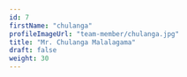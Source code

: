 ```yaml
---
id: 7
firstName: "chulanga"
profileImageUrl: "team-member/chulanga.jpg"
title: "Mr. Chulanga Malalagama"
draft: false
weight: 30
---
```

